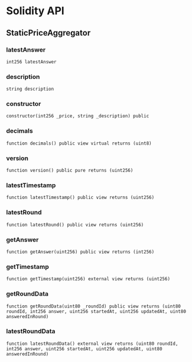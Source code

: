 # Solidity API

## StaticPriceAggregator

### latestAnswer

```solidity
int256 latestAnswer
```

### description

```solidity
string description
```

### constructor

```solidity
constructor(int256 _price, string _description) public
```

### decimals

```solidity
function decimals() public view virtual returns (uint8)
```

### version

```solidity
function version() public pure returns (uint256)
```

### latestTimestamp

```solidity
function latestTimestamp() public view returns (uint256)
```

### latestRound

```solidity
function latestRound() public view returns (uint256)
```

### getAnswer

```solidity
function getAnswer(uint256) public view returns (int256)
```

### getTimestamp

```solidity
function getTimestamp(uint256) external view returns (uint256)
```

### getRoundData

```solidity
function getRoundData(uint80 _roundId) public view returns (uint80 roundId, int256 answer, uint256 startedAt, uint256 updatedAt, uint80 answeredInRound)
```

### latestRoundData

```solidity
function latestRoundData() external view returns (uint80 roundId, int256 answer, uint256 startedAt, uint256 updatedAt, uint80 answeredInRound)
```

